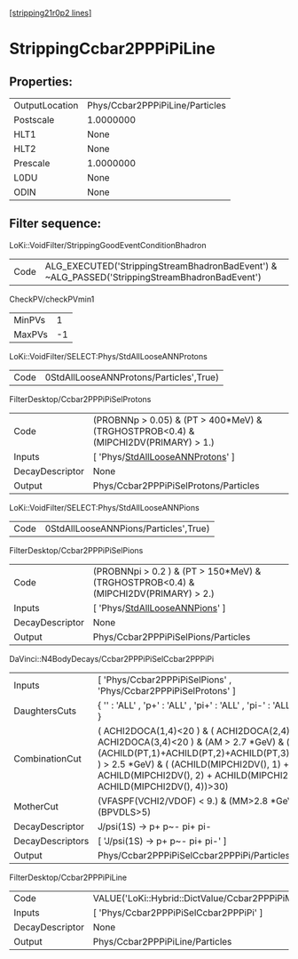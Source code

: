 [[stripping21r0p2 lines]](./stripping21r0p2-index)

# StrippingCcbar2PPPiPiLine

## Properties:

|                |                                 |
|----------------|---------------------------------|
| OutputLocation | Phys/Ccbar2PPPiPiLine/Particles |
| Postscale      | 1.0000000                       |
| HLT1           | None                            |
| HLT2           | None                            |
| Prescale       | 1.0000000                       |
| L0DU           | None                            |
| ODIN           | None                            |

## Filter sequence:

LoKi::VoidFilter/StrippingGoodEventConditionBhadron

|      |                                                                                                |
|------|------------------------------------------------------------------------------------------------|
| Code | ALG_EXECUTED('StrippingStreamBhadronBadEvent') & ~ALG_PASSED('StrippingStreamBhadronBadEvent') |

CheckPV/checkPVmin1

|        |     |
|--------|-----|
| MinPVs | 1   |
| MaxPVs | -1  |

LoKi::VoidFilter/SELECT:Phys/StdAllLooseANNProtons

|      |                                         |
|------|-----------------------------------------|
| Code | 0StdAllLooseANNProtons/Particles',True) |

FilterDesktop/Ccbar2PPPiPiSelProtons

|                 |                                                                                               |
|-----------------|-----------------------------------------------------------------------------------------------|
| Code            | (PROBNNp \> 0.05) & (PT \> 400\*MeV) & (TRGHOSTPROB\<0.4) & (MIPCHI2DV(PRIMARY) \> 1.)        |
| Inputs          | [ 'Phys/[StdAllLooseANNProtons](./stripping21r0p2-commonparticles-stdalllooseannprotons)' ] |
| DecayDescriptor | None                                                                                          |
| Output          | Phys/Ccbar2PPPiPiSelProtons/Particles                                                         |

LoKi::VoidFilter/SELECT:Phys/StdAllLooseANNPions

|      |                                       |
|------|---------------------------------------|
| Code | 0StdAllLooseANNPions/Particles',True) |

FilterDesktop/Ccbar2PPPiPiSelPions

|                 |                                                                                           |
|-----------------|-------------------------------------------------------------------------------------------|
| Code            | (PROBNNpi \> 0.2 ) & (PT \> 150\*MeV) & (TRGHOSTPROB\<0.4) & (MIPCHI2DV(PRIMARY) \> 2.)   |
| Inputs          | [ 'Phys/[StdAllLooseANNPions](./stripping21r0p2-commonparticles-stdalllooseannpions)' ] |
| DecayDescriptor | None                                                                                      |
| Output          | Phys/Ccbar2PPPiPiSelPions/Particles                                                       |

DaVinci::N4BodyDecays/Ccbar2PPPiPiSelCcbar2PPPiPi

|                  |                                                                                                                                                                                                                                                                                    |
|------------------|------------------------------------------------------------------------------------------------------------------------------------------------------------------------------------------------------------------------------------------------------------------------------------|
| Inputs           | [ 'Phys/Ccbar2PPPiPiSelPions' , 'Phys/Ccbar2PPPiPiSelProtons' ]                                                                                                                                                                                                                  |
| DaughtersCuts    | { '' : 'ALL' , 'p+' : 'ALL' , 'pi+' : 'ALL' , 'pi-' : 'ALL' , 'p~-' : 'ALL' }                                                                                                                                                                                                      |
| CombinationCut   | ( ACHI2DOCA(1,4)\<20 ) & ( ACHI2DOCA(2,4)\<20 ) & ( ACHI2DOCA(3,4)\<20 ) & (AM \> 2.7 \*GeV) & ( (ACHILD(PT,1)+ACHILD(PT,2)+ACHILD(PT,3)+ACHILD(PT,4) ) \> 2.5 \*GeV) & ( (ACHILD(MIPCHI2DV(), 1) + ACHILD(MIPCHI2DV(), 2) + ACHILD(MIPCHI2DV(), 3) + ACHILD(MIPCHI2DV(), 4))\>30) |
| MotherCut        | (VFASPF(VCHI2/VDOF) \< 9.) & (MM\>2.8 \*GeV) & (BPVDLS\>5)                                                                                                                                                                                                                         |
| DecayDescriptor  | J/psi(1S) -\> p+ p~- pi+ pi-                                                                                                                                                                                                                                                       |
| DecayDescriptors | [ 'J/psi(1S) -\> p+ p~- pi+ pi-' ]                                                                                                                                                                                                                                               |
| Output           | Phys/Ccbar2PPPiPiSelCcbar2PPPiPi/Particles                                                                                                                                                                                                                                         |

FilterDesktop/Ccbar2PPPiPiLine

|                 |                                                                    |
|-----------------|--------------------------------------------------------------------|
| Code            | VALUE('LoKi::Hybrid::DictValue/Ccbar2PPPiPiMvaCcbar2PPPiPi')\>0.19 |
| Inputs          | [ 'Phys/Ccbar2PPPiPiSelCcbar2PPPiPi' ]                           |
| DecayDescriptor | None                                                               |
| Output          | Phys/Ccbar2PPPiPiLine/Particles                                    |

